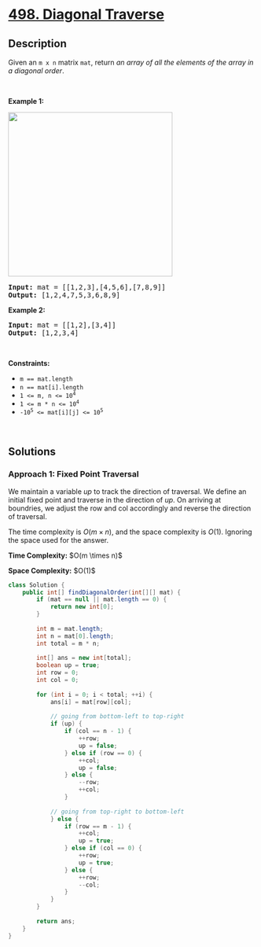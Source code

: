<!-- problem:start -->

# [498. Diagonal Traverse](https://leetcode.com/problems/diagonal-traverse)

## Description

<!-- description:start -->

<p>Given an <code>m x n</code> matrix <code>mat</code>, return <em>an array of all the elements of the array in a diagonal order</em>.</p>
<p>&nbsp;</p>

<p><strong class="example">Example 1:</strong></p>
<img alt="" src="https://fastly.jsdelivr.net/gh/doocs/leetcode@main/solution/0400-0499/0498.Diagonal%20Traverse/images/diag1-grid.jpg" style="width: 334px; height: 334px;" />
<pre>
<strong>Input:</strong> mat = [[1,2,3],[4,5,6],[7,8,9]]
<strong>Output:</strong> [1,2,4,7,5,3,6,8,9]
</pre>

<p><strong class="example">Example 2:</strong></p>
<pre>
<strong>Input:</strong> mat = [[1,2],[3,4]]
<strong>Output:</strong> [1,2,3,4]
</pre>
<p>&nbsp;</p>

<p><strong>Constraints:</strong></p>
<ul>
    <li><code>m == mat.length</code></li>
    <li><code>n == mat[i].length</code></li>
    <li><code>1 &lt;= m, n &lt;= 10<sup>4</sup></code></li>
    <li><code>1 &lt;= m * n &lt;= 10<sup>4</sup></code></li>
    <li><code>-10<sup>5</sup> &lt;= mat[i][j] &lt;= 10<sup>5</sup></code></li>
</ul>
<p>&nbsp;</p>

<!-- description:end -->

## Solutions

<!-- solution:start -->

### **Approach 1: Fixed Point Traversal**

We maintain a variable $up$ to track the direction of traversal. We define an initial fixed point and traverse in the direction of $up$. On arriving at boundries, we adjust the row and col accordingly and reverse the direction of traversal.

The time complexity is $O(m \times n)$, and the space complexity is $O(1)$. Ignoring the space used for the answer.

<p><strong>Time Complexity:</strong> $O(m \times n)$</p>
<p><strong>Space Complexity:</strong> $O(1)$</p>

<!-- tabs:start -->

```java
class Solution {
    public int[] findDiagonalOrder(int[][] mat) {
        if (mat == null || mat.length == 0) {
            return new int[0];
        }
        
        int m = mat.length;
        int n = mat[0].length;
        int total = m * n;
        
        int[] ans = new int[total];
        boolean up = true;
        int row = 0;
        int col = 0;
        
        for (int i = 0; i < total; ++i) {
            ans[i] = mat[row][col];
            
            // going from bottom-left to top-right
            if (up) {
                if (col == n - 1) {
                    ++row;
                    up = false;
                } else if (row == 0) {
                    ++col;
                    up = false;
                } else {
                    --row;
                    ++col;
                }
                
            // going from top-right to bottom-left
            } else {
                if (row == m - 1) {
                    ++col;
                    up = true;
                } else if (col == 0) {
                    ++row;
                    up = true;
                } else {
                    ++row;
                    --col;
                }
            }
        }
        
        return ans;
    }
}
```

<!-- tabs:end -->

<!-- solution:end -->

<!-- problem:end -->